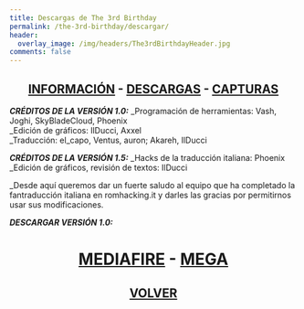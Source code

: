 ```yaml
---
title: Descargas de The 3rd Birthday
permalink: /the-3rd-birthday/descargar/
header:
  overlay_image: /img/headers/The3rdBirthdayHeader.jpg
comments: false
---
```

<h2 style="text-align: center;"><strong><a href="/the-3rd-birthday/informacion/">INFORMACIÓN</a> - <a href="/the-3rd-birthday/descargar/">DESCARGAS</a> - <a href="/the-3rd-birthday/capturas/">CAPTURAS</a></strong></h2>

_**CRÉDITOS DE LA VERSIÓN 1.0:**_
_Programación de herramientas: Vash, Joghi, SkyBladeCloud, Phoenix  
_Edición de gráficos: IlDucci, Axxel  
_Traducción: el_capo, Ventus, auron; Akareh, IlDucci

_**CRÉDITOS DE LA VERSIÓN 1.5:**_
_Hacks de la traducción italiana: Phoenix  
_Edición de gráficos, revisión de textos: IlDucci

_Desde aquí queremos dar un fuerte saludo al equipo que ha completado la fantraducción 
italiana en romhacking.it y darles las gracias por permitirnos usar sus modificaciones.

_**DESCARGAR VERSIÓN 1.0:**_

<h1 style="text-align: center;"><strong><a href="http://www.mediafire.com/download/dbnmdj31g5kj7ld/The_3rd_Birthday_-_Parcheador.7z">MEDIAFIRE</a> - <a href="https://mega.nz/#!1IcB1IhB!Duw5REQPWU-cc16KSIumlWNfq-RTpt0-zQmkNQ9chIs">MEGA</a></strong></h1>

<h2 style="text-align: center;"><a href="/the-3rd-birthday/"><strong>VOLVER</strong></a></h2>

